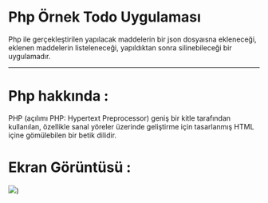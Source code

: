# Php Örnek Todo Uygulaması

Php ile gerçekleştirilen  yapılacak maddelerin bir json dosyaısna ekleneceği, eklenen maddelerin listeleneceği, yapıldıktan sonra silinebileceği bir uygulamadır.

-----------------------------------------------------------------------------------------------------------------------------------------------------------------------------------


# Php hakkında :
PHP (açılımı PHP: Hypertext Preprocessor) geniş bir kitle tarafından kullanılan, özellikle sanal yöreler üzerinde geliştirme için tasarlanmış HTML içine gömülebilen bir betik dilidir.

# Ekran Görüntüsü :

![](https://github.com/aysesena-yksl/Todolist-App/blob/main/todo..PNG))
